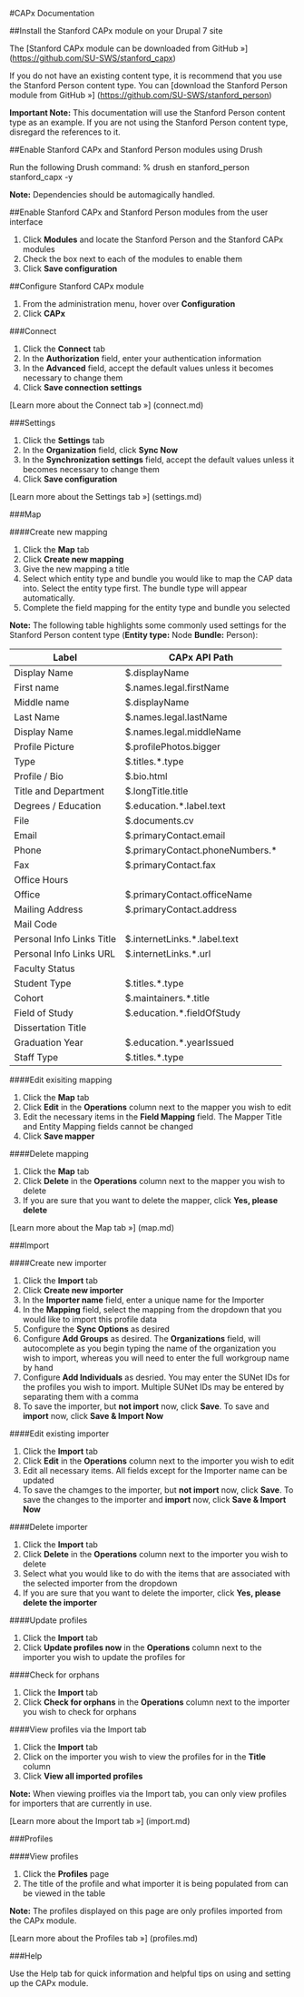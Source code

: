 #CAPx Documentation

##Install the Stanford CAPx module on your Drupal 7 site

The [Stanford CAPx module can be downloaded from GitHub »] (https://github.com/SU-SWS/stanford_capx)

If you do not have an existing content type, it is recommend that you use the Stanford Person content type. You can [download the Stanford Person module from GitHub »] (https://github.com/SU-SWS/stanford_person)

**Important Note:** This documentation will use the Stanford Person content type as an example. If you are not using the Stanford Person content type, disregard the references to it.

##Enable Stanford CAPx and Stanford Person modules using Drush

Run the following Drush command: % drush en stanford_person stanford_capx -y

**Note:** Dependencies should be automagically handled.

##Enable Stanford CAPx and Stanford Person modules from the user interface

1. Click **Modules** and locate the Stanford Person and the Stanford CAPx modules
2. Check the box next to each of the modules to enable them
3. Click **Save configuration**

##Configure Stanford CAPx module

1. From the administration menu, hover over **Configuration**
2. Click **CAPx**

###Connect

1. Click the **Connect** tab
2. In the **Authorization** field, enter your authentication information
3. In the **Advanced** field, accept the default values unless it becomes necessary to change them
4. Click **Save connection settings**
 
[Learn more about the Connect tab »] (connect.md)

###Settings

1. Click the **Settings** tab
2. In the **Organization** field, click **Sync Now**
3. In the **Synchronization settings** field, accept the default values unless it becomes necessary to change them
4. Click **Save configuration**

[Learn more about the Settings tab »] (settings.md)

###Map

####Create new mapping

1. Click the **Map** tab
2. Click **Create new mapping**
3. Give the new mapping a title
4. Select which entity type and bundle you would like to map the CAP data into. Select the entity type first. The bundle type will appear automatically.
5. Complete the field mapping for the entity type and bundle you selected

**Note:** The following table highlights some commonly used settings for the Stanford Person content type (**Entity type:** Node **Bundle:** Person):

Label | CAPx API Path
--- | ---
Display Name |	$.displayName
First name |	$.names.legal.firstName
Middle name |	$.displayName
Last Name |	$.names.legal.lastName
Display Name |	$.names.legal.middleName
Profile Picture |	$.profilePhotos.bigger
Type |	$.titles.*.type
Profile / Bio |	$.bio.html
Title and Department | $.longTitle.title
Degrees / Education |	$.education.*.label.text
File |	$.documents.cv
Email |	$.primaryContact.email
Phone |	$.primaryContact.phoneNumbers.*
Fax |	$.primaryContact.fax
Office Hours |	
Office | $.primaryContact.officeName
Mailing Address | $.primaryContact.address
Mail Code |	
Personal Info Links Title | $.internetLinks.*.label.text
Personal Info Links URL | $.internetLinks.*.url
Faculty Status | 
Student Type | $.titles.*.type
Cohort |$.maintainers.*.title
Field of Study | $.education.*.fieldOfStudy
Dissertation Title | 
Graduation Year | $.education.*.yearIssued
Staff Type | $.titles.*.type

####Edit exisiting mapping

1. Click the **Map** tab
2. Click **Edit** in the **Operations** column next to the mapper you wish to edit
3. Edit the necessary items in the **Field Mapping** field. The Mapper Title and Entity Mapping fields cannot be changed
4. Click **Save mapper**

####Delete mapping

1. Click the **Map** tab
2. Click **Delete** in the **Operations** column next to the mapper you wish to delete
3. If you are sure that you want to delete the mapper, click **Yes, please delete**

[Learn more about the Map tab »] (map.md)

###Import

####Create new importer

1. Click the **Import** tab
2. Click **Create new importer**
3. In the **Importer name** field, enter a unique name for the Importer
4. In the **Mapping** field, select the mapping from the dropdown that you would like to import this profile data
5. Configure the **Sync Options** as desired
6. Configure **Add Groups** as desired. The **Organizations** field, will autocomplete as you begin typing the name of the organization you wish to import, whereas you will need to enter the full workgroup name by hand
7. Configure  **Add Individuals** as desried. You may enter the SUNet IDs for the profiles you wish to import. Multiple SUNet IDs may be entered by separating them with a comma
8. To save the importer, but **not import** now, click **Save**. To save and **import** now, click **Save & Import Now**

####Edit existing importer

1. Click the **Import** tab
2. Click **Edit** in the **Operations** column next to the importer you wish to edit
3. Edit all necessary items. All fields except for the Importer name can be updated
4. To save the chamges to the importer, but **not import** now, click **Save**. To save the changes to the importer and **import** now, click **Save & Import Now**

####Delete importer

1. Click the **Import** tab
2. Click **Delete** in the **Operations** column next to the importer you wish to delete
3. Select what you would like to do with the items that are associated with the selected importer from the dropdown
3. If you are sure that you want to delete the importer, click **Yes, please delete the importer**

####Update profiles

1. Click the **Import** tab
2. Click **Update profiles now** in the **Operations** column next to the importer you wish to update the profiles for

####Check for orphans

1. Click the **Import** tab
2. Click **Check for orphans** in the **Operations** column next to the importer you wish to check for orphans

####View profiles via the Import tab

1. Click the **Import** tab
2. Click on the importer you wish to view the profiles for in the **Title** column
3. Click **View all imported profiles**

**Note:** When viewing proifles via the Import tab, you can only view profiles for importers that are currently in use.

[Learn more about the Import tab »] (import.md)

###Profiles

####View profiles

1. Click the **Profiles** page
2. The title of the profile and what importer it is being populated from can be viewed in the table

**Note:** The profiles displayed on this page are only profiles imported from the CAPx module.

[Learn more about the Profiles tab »] (profiles.md)

###Help

Use the Help tab for quick information and helpful tips on using and setting up the CAPx module.
